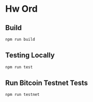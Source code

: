 # Hw Ord

## Build

```sh
npm run build
```

## Testing Locally

```sh
npm run test
```

## Run Bitcoin Testnet Tests

```sh
npm run testnet
```
